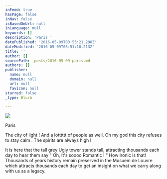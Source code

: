 ```yaml
---
inFeed: true
hasPage: false
inNav: false
isBasedOnUrl: null
inLanguage: null
keywords: []
description: 'Paris '
datePublished: '2016-05-09T03:53:21.290Z'
dateModified: '2016-05-09T03:51:10.213Z'
title: ''
author: []
sourcePath: _posts/2016-05-09-paris.md
authors: []
publisher:
  name: null
  domain: null
  url: null
  favicon: null
starred: false
_type: Blurb

---
```

![](https://the-grid-user-content.s3-us-west-2.amazonaws.com/1d7a237a-c211-40ce-a4c0-7f2bfb2c0464.jpg)

Paris 

The city of light ! And a lotttttt of people as well. Oh my god this city refuses to stay calm . The spirits are always high ! 

It is here that the tall grey Ugly tower stands tall, attracting thousands each day to hear them say " Oh, It's soooo Romantic ! " How Ironic is that! Thousands of years history remain preserved in the Musuem de Louvre which attracts thousands each day to get an insight on what we carry along with us as a legacy.
